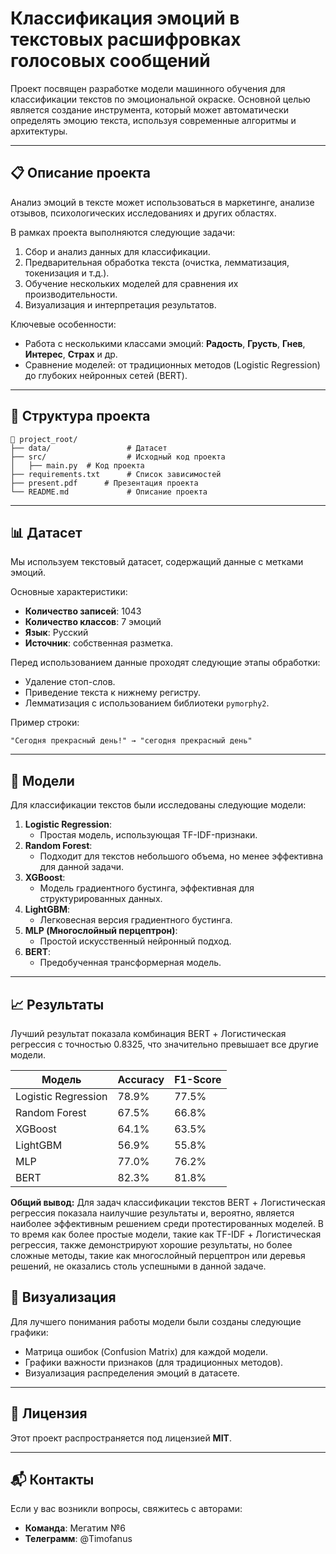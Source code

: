 # Классификация эмоций в текстовых расшифровках голосовых сообщений

Проект посвящен разработке модели машинного обучения для классификации текстов по эмоциональной окраске. Основной целью является создание инструмента, который может автоматически определять эмоцию текста, используя современные алгоритмы и архитектуры.

---

## 📋 Описание проекта

Анализ эмоций в тексте может использоваться в маркетинге, анализе отзывов, психологических исследованиях и других областях.  

В рамках проекта выполняются следующие задачи:
1. Сбор и анализ данных для классификации.
2. Предварительная обработка текста (очистка, лемматизация, токенизация и т.д.).
3. Обучение нескольких моделей для сравнения их производительности.
4. Визуализация и интерпретация результатов.

Ключевые особенности:
- Работа с несколькими классами эмоций: **Радость**, **Грусть**, **Гнев**, **Интерес**, **Страх** и др.
- Сравнение моделей: от традиционных методов (Logistic Regression) до глубоких нейронных сетей (BERT).

---

## 📂 Структура проекта

```plaintext
📁 project_root/
├── data/                 # Датасет
├── src/                  # Исходный код проекта
│   ├── main.py  # Код проекта
├── requirements.txt      # Список зависимостей
├── present.pdf      # Презентация проекта
└── README.md             # Описание проекта

```

---

## 📊 Датасет

Мы используем текстовый датасет, содержащий данные с метками эмоций. 

Основные характеристики:
- **Количество записей**: 1043
- **Количество классов**: 7 эмоций
- **Язык**: Русский 
- **Источник**: собственная разметка.

Перед использованием данные проходят следующие этапы обработки:
- Удаление стоп-слов.
- Приведение текста к нижнему регистру.
- Лемматизация с использованием библиотеки `pymorphy2`.

Пример строки:
```plaintext
"Сегодня прекрасный день!" → "сегодня прекрасный день"
```

---

## 🤖 Модели

Для классификации текстов были исследованы следующие модели:

1. **Logistic Regression**:
   - Простая модель, использующая TF-IDF-признаки.
2. **Random Forest**:
   - Подходит для текстов небольшого объема, но менее эффективна для данной задачи.
3. **XGBoost**:
   - Модель градиентного бустинга, эффективная для структурированных данных.
4. **LightGBM**:
   - Легковесная версия градиентного бустинга.
5. **MLP (Многослойный перцептрон)**:
   - Простой искусственный нейронный подход.
6. **BERT**:
   - Предобученная трансформерная модель.



---

## 📈 Результаты

Лучший результат показала комбинация BERT + Логистическая регрессия с точностью 0.8325, что значительно превышает все другие модели.

| Модель              | Accuracy | F1-Score |
| ------------------- | -------- | -------- |
| Logistic Regression | 78.9%    | 77.5%    |
| Random Forest       | 67.5%    | 66.8%    |
| XGBoost             | 64.1%    | 63.5%    |
| LightGBM            | 56.9%    | 55.8%    |
| MLP                 | 77.0%    | 76.2%    |
| BERT                | 82.3%    | 81.8%    |
**Общий вывод:**
Для задач классификации текстов BERT + Логистическая регрессия показала наилучшие результаты и, вероятно, является наиболее эффективным решением среди протестированных моделей. В то время как более простые модели, такие как TF-IDF + Логистическая регрессия, также демонстрируют хорошие результаты, но более сложные методы, такие как многослойный перцептрон или деревья решений, не оказались столь успешными в данной задаче.

## 📖 Визуализация

Для лучшего понимания работы модели были созданы следующие графики:
- Матрица ошибок (Confusion Matrix) для каждой модели.
- Графики важности признаков (для традиционных методов).
- Визуализация распределения эмоций в датасете.

---

## 📜 Лицензия

Этот проект распространяется под лицензией **MIT**. 

---

## 📬 Контакты

Если у вас возникли вопросы, свяжитесь с авторами:
- **Команда**: Мегатим №6
- **Телеграмм**: @Timofanus

